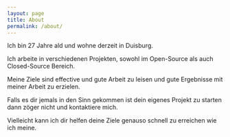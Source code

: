 ```yaml
---
layout: page
title: About
permalink: /about/
---
```


Ich bin 27 Jahre ald und wohne derzeit in Duisburg. 

Ich arbeite in verschiedenen Projekten, sowohl im Open-Source als auch Closed-Source Bereich. 

Meine Ziele sind effective und gute Arbeit zu leisen und gute Ergebnisse mit meiner Arbeit zu erzielen.

Falls es dir jemals in den Sinn gekommen ist dein eigenes Projekt zu starten dann zöger nicht und kontaktiere mich.

Vielleicht kann ich dir helfen deine Ziele genauso schnell zu erreichen wie ich meine.
